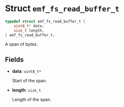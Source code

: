 # Struct `emf_fs_read_buffer_t`

```c
typedef struct emf_fs_read_buffer_t {
    uint8_t* data;
    size_t length;
} emf_fs_read_buffer_t;
```

A span of bytes.

## Fields

- **data**: `uint8_t*`

    Start of the span.

- **length**: `size_t`

    Length of the span.
